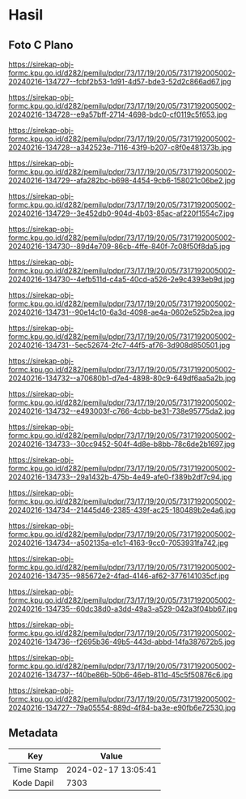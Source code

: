 # Hasil

## Foto C Plano

https://sirekap-obj-formc.kpu.go.id/d282/pemilu/pdpr/73/17/19/20/05/7317192005002-20240216-134727--fcbf2b53-1d91-4d57-bde3-52d2c866ad67.jpg

https://sirekap-obj-formc.kpu.go.id/d282/pemilu/pdpr/73/17/19/20/05/7317192005002-20240216-134728--e9a57bff-2714-4698-bdc0-cf0119c5f653.jpg

https://sirekap-obj-formc.kpu.go.id/d282/pemilu/pdpr/73/17/19/20/05/7317192005002-20240216-134728--a342523e-7116-43f9-b207-c8f0e481373b.jpg

https://sirekap-obj-formc.kpu.go.id/d282/pemilu/pdpr/73/17/19/20/05/7317192005002-20240216-134729--afa282bc-b698-4454-9cb6-158021c06be2.jpg

https://sirekap-obj-formc.kpu.go.id/d282/pemilu/pdpr/73/17/19/20/05/7317192005002-20240216-134729--3e452db0-904d-4b03-85ac-af220f1554c7.jpg

https://sirekap-obj-formc.kpu.go.id/d282/pemilu/pdpr/73/17/19/20/05/7317192005002-20240216-134730--89d4e709-86cb-4ffe-840f-7c08f50f8da5.jpg

https://sirekap-obj-formc.kpu.go.id/d282/pemilu/pdpr/73/17/19/20/05/7317192005002-20240216-134730--4efb511d-c4a5-40cd-a526-2e9c4393eb9d.jpg

https://sirekap-obj-formc.kpu.go.id/d282/pemilu/pdpr/73/17/19/20/05/7317192005002-20240216-134731--90e14c10-6a3d-4098-ae4a-0602e525b2ea.jpg

https://sirekap-obj-formc.kpu.go.id/d282/pemilu/pdpr/73/17/19/20/05/7317192005002-20240216-134731--5ec52674-2fc7-44f5-af76-3d908d850501.jpg

https://sirekap-obj-formc.kpu.go.id/d282/pemilu/pdpr/73/17/19/20/05/7317192005002-20240216-134732--a70680b1-d7e4-4898-80c9-649df6aa5a2b.jpg

https://sirekap-obj-formc.kpu.go.id/d282/pemilu/pdpr/73/17/19/20/05/7317192005002-20240216-134732--e493003f-c766-4cbb-be31-738e95775da2.jpg

https://sirekap-obj-formc.kpu.go.id/d282/pemilu/pdpr/73/17/19/20/05/7317192005002-20240216-134733--30cc9452-504f-4d8e-b8bb-78c6de2b1697.jpg

https://sirekap-obj-formc.kpu.go.id/d282/pemilu/pdpr/73/17/19/20/05/7317192005002-20240216-134733--29a1432b-475b-4e49-afe0-f389b2df7c94.jpg

https://sirekap-obj-formc.kpu.go.id/d282/pemilu/pdpr/73/17/19/20/05/7317192005002-20240216-134734--21445d46-2385-439f-ac25-180489b2e4a6.jpg

https://sirekap-obj-formc.kpu.go.id/d282/pemilu/pdpr/73/17/19/20/05/7317192005002-20240216-134734--a502135a-e1c1-4163-9cc0-7053931fa742.jpg

https://sirekap-obj-formc.kpu.go.id/d282/pemilu/pdpr/73/17/19/20/05/7317192005002-20240216-134735--985672e2-4fad-4146-af62-3776141035cf.jpg

https://sirekap-obj-formc.kpu.go.id/d282/pemilu/pdpr/73/17/19/20/05/7317192005002-20240216-134735--60dc38d0-a3dd-49a3-a529-042a3f04bb67.jpg

https://sirekap-obj-formc.kpu.go.id/d282/pemilu/pdpr/73/17/19/20/05/7317192005002-20240216-134736--f2695b36-49b5-443d-abbd-14fa387672b5.jpg

https://sirekap-obj-formc.kpu.go.id/d282/pemilu/pdpr/73/17/19/20/05/7317192005002-20240216-134737--f40be86b-50b6-46eb-811d-45c5f50876c6.jpg

https://sirekap-obj-formc.kpu.go.id/d282/pemilu/pdpr/73/17/19/20/05/7317192005002-20240216-134727--79a05554-889d-4f84-ba3e-e90fb6e72530.jpg


## Metadata

| Key        | Value               |
| ---------- | ------------------- |
| Time Stamp | 2024-02-17 13:05:41 |
| Kode Dapil | 7303                |



